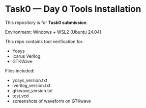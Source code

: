 # Task0 — Day 0 Tools Installation

This repository is for **Task0 submission**.

Environment: Windows + WSL2 (Ubuntu 24.04)

This repo contains tool verification for:
- Yosys
- Icarus Verilog
- GTKWave

Files included:
- yosys_version.txt
- iverilog_version.txt
- gtkwave_version.txt
- test.vcd
- screenshots of waveform on GTKwave
